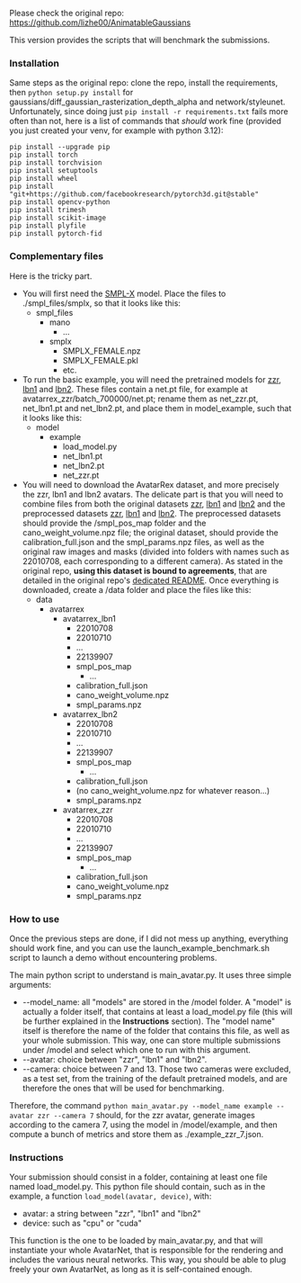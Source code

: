 Please check the original repo: https://github.com/lizhe00/AnimatableGaussians

This version provides the scripts that will benchmark the submissions.

### Installation

Same steps as the original repo: clone the repo, install the requirements, then `python setup.py install` for gaussians/diff_gaussian_rasterization_depth_alpha and network/styleunet.
Unfortunately, since doing just `pip install -r requirements.txt` fails more often than not, here is a list of commands that *should* work fine (provided you just created your venv, for example with python 3.12):
```
pip install --upgrade pip
pip install torch
pip install torchvision
pip install setuptools
pip install wheel
pip install "git+https://github.com/facebookresearch/pytorch3d.git@stable"
pip install opencv-python
pip install trimesh
pip install scikit-image
pip install plyfile
pip install pytorch-fid
```

### Complementary files

Here is the tricky part.

* You will first need the [SMPL-X](https://smpl-x.is.tue.mpg.de/download.php) model.
Place the files to ./smpl_files/smplx, so that it looks like this:
  * smpl_files
    * mano
      * ...
    * smplx
      * SMPLX_FEMALE.npz
      * SMPLX_FEMALE.pkl
      * etc.
* To run the basic example, you will need the pretrained models for [zzr](https://drive.google.com/file/d/1lR_O9m0J_lwc8POA_UtCDM9LsTWOIu4m/view?usp=sharing), [lbn1](https://drive.google.com/file/d/1P-s-RcJ5_Z7ZVSzjjl-xhPCExqN8td7S/view?usp=sharing) and [lbn2](https://drive.google.com/file/d/1KakiePoLpV3Wa0QGtnzrt8MAhZbNQi6n/view?usp=sharing).
These files contain a net.pt file, for example at avatarrex_zzr/batch_700000/net.pt; rename them as net_zzr.pt, net_lbn1.pt and net_lbn2.pt, and place them in model_example, such that it looks like this:
  * model
    * example
      * load_model.py
      * net_lbn1.pt
      * net_lbn2.pt
      * net_zzr.pt
* You will need to download the AvatarRex dataset, and more precisely the zzr, lbn1 and lbn2 avatars.
The delicate part is that you will need to combine files from both the original datasets [zzr](https://drive.google.com/file/d/1sCQJ3YU-F3lY9p_HYNIQbT7QyfVKy0HT/view?usp=sharing), 
[lbn1](https://drive.google.com/file/d/1DuESdA5YwvJKapyo7i_KoQxKHHFWzi-w/view?usp=sharing) and [lbn2](https://drive.google.com/file/d/1J7ITsYhuWlqhoIkmYni8dL2KJw-wmcy_/view?usp=sharing)
and the preprocessed datasets [zzr](https://drive.google.com/file/d/1lR_O9m0J_lwc8POA_UtCDM9LsTWOIu4m/view?usp=sharing), [lbn1](https://drive.google.com/file/d/1P-s-RcJ5_Z7ZVSzjjl-xhPCExqN8td7S/view?usp=sharing) and [lbn2](https://drive.google.com/file/d/1KakiePoLpV3Wa0QGtnzrt8MAhZbNQi6n/view?usp=sharing).
The preprocessed datasets should provide the /smpl_pos_map folder and the cano_weight_volume.npz file; 
the original dataset, should provide the calibration_full.json and the smpl_params.npz files, as well as the original raw images and masks (divided into folders with names such as 22010708, each corresponding to a different camera).
As stated in the original repo, **using this dataset is bound to agreements**, that are detailed in the original repo's [dedicated README](https://github.com/lizhe00/AnimatableGaussians/blob/master/AVATARREX_DATASET.md).
Once everything is downloaded, create a /data folder and place the files like this:
    * data
      * avatarrex
        * avatarrex_lbn1
          * 22010708
          * 22010710
          * ...
          * 22139907
          * smpl_pos_map
            * ...
          * calibration_full.json
          * cano_weight_volume.npz
          * smpl_params.npz
        * avatarrex_lbn2
          * 22010708
          * 22010710
          * ...
          * 22139907
          * smpl_pos_map
            * ...
          * calibration_full.json
          * (no cano_weight_volume.npz for whatever reason...)
          * smpl_params.npz
        * avatarrex_zzr
          * 22010708
          * 22010710
          * ...
          * 22139907
          * smpl_pos_map
              * ...
          * calibration_full.json
          * cano_weight_volume.npz
          * smpl_params.npz
          
### How to use

Once the previous steps are done, if I did not mess up anything, everything should work fine, and you can use the launch_example_benchmark.sh script to launch a demo without encountering problems.

The main python script to understand is main_avatar.py.
It uses three simple arguments:
* --model_name: all "models" are stored in the /model folder. A "model" is actually a folder itself, that contains at least a load_model.py file (this will be further explained in the **Instructions** section).
The "model name" itself is therefore the name of the folder that contains this file, as well as your whole submission. This way, one can store multiple submissions under /model and select which one to run with this argument.
* --avatar: choice between "zzr", "lbn1" and "lbn2".
* --camera: choice between 7 and 13. Those two cameras were excluded, as a test set, from the training of the default pretrained models, and are therefore the ones that will be used for benchmarking.

Therefore, the command `python main_avatar.py --model_name example --avatar zzr --camera 7` should, for the zzr avatar, generate images according to the camera 7, using the model in /model/example, and then compute a bunch of metrics and store them as ./example_zzr_7.json.

### Instructions

Your submission should consist in a folder, containing at least one file named load_model.py.
This python file should contain, such as in the example, a function `load_model(avatar, device)`, with:
* avatar: a string between "zzr", "lbn1" and "lbn2"
* device: such as "cpu" or "cuda"

This function is the one to be loaded by main_avatar.py, and that will instantiate your whole AvatarNet, that is responsible for the rendering and includes the various neural networks.
This way, you should be able to plug freely your own AvatarNet, as long as it is self-contained enough.